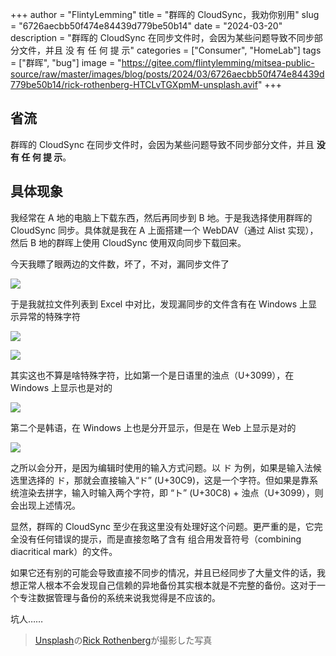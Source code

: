 +++
author = "FlintyLemming"
title = "群晖的 CloudSync，我劝你别用"
slug = "6726aecbb50f474e84439d779be50b14"
date = "2024-03-20"
description = "群晖的 CloudSync 在同步文件时，会因为某些问题导致不同步部分文件，并且 没 有 任 何 提 示"
categories = ["Consumer", "HomeLab"]
tags = ["群晖", "bug"]
image = "https://gitee.com/flintylemming/mitsea-public-source/raw/master/images/blog/posts/2024/03/6726aecbb50f474e84439d779be50b14/rick-rothenberg-HTCLvTGXpmM-unsplash.avif"
+++

## 省流

群晖的 CloudSync 在同步文件时，会因为某些问题导致不同步部分文件，并且 **没 有 任 何 提 示**。

## 具体现象

我经常在 A 地的电脑上下载东西，然后再同步到 B 地。于是我选择使用群晖的 CloudSync 同步。具体就是我在 A 上面搭建一个 WebDAV（通过 Alist 实现），然后 B 地的群晖上使用 CloudSync 使用双向同步下载回来。

今天我瞟了眼两边的文件数，坏了，不对，漏同步文件了

![](https://gitee.com/flintylemming/mitsea-public-source/raw/master/images/blog/posts/2024/03/6726aecbb50f474e84439d779be50b14/PixPin_2024-03-20_20-09-12.avif)

于是我就拉文件列表到 Excel 中对比，发现漏同步的文件含有在 Windows 上显示异常的特殊字符

![](https://gitee.com/flintylemming/mitsea-public-source/raw/master/images/blog/posts/2024/03/6726aecbb50f474e84439d779be50b14/Untitled.avif)

![](https://gitee.com/flintylemming/mitsea-public-source/raw/master/images/blog/posts/2024/03/6726aecbb50f474e84439d779be50b14/Untitled%201.avif)

其实这也不算是啥特殊字符，比如第一个是日语里的浊点（U+3099），在 Windows 上显示也是对的

![](https://gitee.com/flintylemming/mitsea-public-source/raw/master/images/blog/posts/2024/03/6726aecbb50f474e84439d779be50b14/Untitled%202.avif)

第二个是韩语，在 Windows 上也是分开显示，但是在 Web 上显示是对的

![](https://gitee.com/flintylemming/mitsea-public-source/raw/master/images/blog/posts/2024/03/6726aecbb50f474e84439d779be50b14/Untitled%203.avif)

之所以会分开，是因为编辑时使用的输入方式问题。以 ド 为例，如果是输入法候选里选择的 ド，那就会直接输入“ド” (U+30C9)，这是一个字符。但如果是靠系统渲染去拼字，输入时输入两个字符，即 “ト” (U+30C8) + 浊点（U+3099），则会出现上述情况。

显然，群晖的 CloudSync 至少在我这里没有处理好这个问题。更严重的是，它完全没有任何错误的提示，而是直接忽略了含有 组合用发音符号（combining diacritical mark）的文件。

如果它还有别的可能会导致直接不同步的情况，并且已经同步了大量文件的话，我想正常人根本不会发现自己信赖的异地备份其实根本就是不完整的备份。这对于一个专注数据管理与备份的系统来说我觉得是不应该的。

坑人……

> [Unsplash](https://unsplash.com/ja/%E5%86%99%E7%9C%9F/%E6%B3%A2%E7%B7%9A%E3%81%AE%E3%81%82%E3%82%8B%E9%9D%92%E3%81%A8%E7%B7%91%E3%81%AE%E8%83%8C%E6%99%AF-HTCLvTGXpmM?utm_content=creditCopyText&utm_medium=referral&utm_source=unsplash)の[Rick Rothenberg](https://unsplash.com/ja/@rick_rothenberg?utm_content=creditCopyText&utm_medium=referral&utm_source=unsplash)が撮影した写真
  